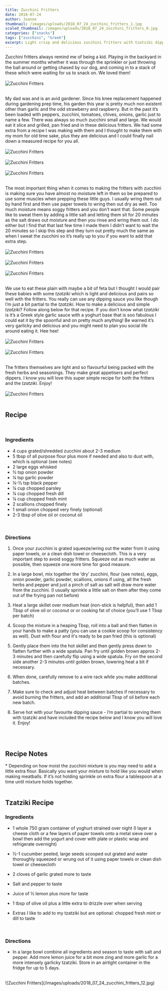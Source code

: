 ```yaml
---
title: Zucchini Fritters
date: 2018-07-24
author: Joanne
thumbnail: /images/uploads/2018_07_24_zucchini_fritters_1.jpg
scaled_thumbnail: /images/uploads/2018_07_24_zucchini_fritters_0.jpg
categories: ["snacks"]
tags: ["zucchini", "Greek"]
excerpt: Light crisp and delicious zucchini fritters with tzatziki dipping sauce
---
```


Zucchini fritters always remind me of being a kid. Playing in the backyard in the summer months whether it was through the sprinkler or just throwing the ball around or getting chased by our dog, and coming in to a stack of these which were waiting for us to snack on. We loved them!
</br>
</br>
![Zucchini Fritters](/images/uploads/2018_07_24_zucchini_fritters_2.jpg)
</br>
</br>

My dad was and is an avid gardener. Since his knee replacement happened during gardening prep time, his garden this year is pretty much non existent other than garlic and the odd strawberry and raspberry. But in the past it’s been loaded with peppers, zucchini, tomatoes, chives, onions, garlic just to name a few. There was always so much zucchini small and large. We would eat it slice and grilled, pan fried and in these delicious fritters. We had some extra from a recipe I was making with them and I thought to make them with my mom for old time sake, plus they are delicious and I could finally nail down a measured recipe for you all.
</br>
</br>
![Zucchini Fritters](/images/uploads/2018_07_24_zucchini_fritters_3.jpg)
</br>
</br>
![Zucchini Fritters](/images/uploads/2018_07_24_zucchini_fritters_4.jpg)
</br>
</br>
![Zucchini Fritters](/images/uploads/2018_07_24_zucchini_fritters_5.jpg)
</br>
</br>

The most important thing when it comes to making the fritters with zucchini is making sure you have almost no moisture left in them so be prepared to use some muscles when prepping these little guys. I usually  wring them out by hand first and then use paper towels to wring then out dry as well. Too much moisture means soggy fritters and you don’t want that. Some people like to sweat them by adding a little salt and letting them sit for 20 minutes as the salt draws out moisture and then you rinse and wring them out. I do either but I find that that last few time I made them I didn’t want to wait the 20 minutes so I skip this step and they turn out pretty much the same as when I sweat the zucchini so it’s really up to you if you want to add that extra step.
</br>
</br>
![Zucchini Fritters](/images/uploads/2018_07_24_zucchini_fritters_6.jpg)
</br>
</br>
![Zucchini Fritters](/images/uploads/2018_07_24_zucchini_fritters_7.jpg)
</br>
</br>
![Zucchini Fritters](/images/uploads/2018_07_24_zucchini_fritters_8.jpg)
</br>
</br>

We use to eat these plain with maybe a bit of feta but I thought I would pair these babies with some _tzatziki_ which is light and delicious and pairs so well with the fritters. You really can use any dipping sauce you like though I’m just a bit partial to the _tzatziki_. How to make a delicious and simple _tzatziki_? Follow along below for that recipe.  If you don’t know what _tzatziki_ is it’s a Greek style garlic sauce with a yoghurt base that is soo fabulous I could eat it by the spoonful and on pretty much anything!  Be warned it’s very garlicky and delicious and you might need to plan you social life around eating it. Hee hee!
</br>
</br>
![Zucchini Fritters](/images/uploads/2018_07_24_zucchini_fritters_9.jpg)
</br>
</br>
![Zucchini Fritters](/images/uploads/2018_07_24_zucchini_fritters_10.jpg)
</br>
</br>

The fritters themselves are light and so flavourful being packed with the fresh herbs and seasonings. They make great appetisers and perfect dippers. I know you will love this super simple recipe for both the fritters and the _tzatziki_. Enjoy!
</br>
</br>
![Zucchini Fritters](/images/uploads/2018_07_24_zucchini_fritters_11.jpg)
</br>
</br>

## Recipe
</br>

### Ingredients

* 4 cups grated/shredded zucchini about 2-3 medium
* 5 tbsp of all purpose flour plus more if needed and also to dust with, which is optional (see notes)
* 2 large eggs whisked
* &frac12; tsp onion powder
* &frac14; tsp garlic powder
* &frac14;-&frac12; tsp black pepper
* &frac14; cup chopped parsley
* &frac14; cup chopped fresh dill
* &frac14; cup chopped fresh mint 
* 2 scallions chopped finely
* 1 small onion chopped very finely (optional)
* 2-3 tbsp of olive oil or coconut oil
</br>

### Directions

1. Once your zucchini is grated squeeze/wring out the water from it using paper towels, or a clean dish towel or cheesecloth. This is a very important step to avoid soggy fritters. Squeeze out as much water as possible, then squeeze one more time for good measure.

2. In a large bowl, mix together the ‘dry’ zucchini, flour (see notes), eggs, onion powder, garlic powder, scallions, onions if using, all the fresh herbs and pepper and just a pinch of salt as salt will draw more water from the zucchini. (I usually sprinkle a little salt on them after they come out of the frying pan not before)

3. Heat a large skillet over medium heat (non-stick is helpful), then add 1 Tbsp of olive oil or coconut or or cooking fat of choice (you’ll use 1 Tbsp per batch)

4. Scoop the mixture in a heaping Tbsp, roll into a ball and then flatten in your hands to make a patty (you can use a cookie scoop for consistency as well). Dust with flour and it's ready to be pan fried (this is optional)

5. Gently place them into the hot skillet and then gently press down to flatten further with a wide spatula. Pan fry until golden brown approx 2-3 minutes and then carefully flip using a wide spatula. Fry on the second side another 2-3 minutes until golden brown, lowering heat a bit if necessary. 

6. When done, carefully remove to a wire rack while you make additional batches.

7. Make sure to check and adjust heat between batches if necessary to avoid burning the fritters, and add an additional Tbsp of oil before each new batch.

8. Serve hot with your favourite dipping sauce - I’m partial to serving them with tzatziki and have included the recipe below and I know you will love it. Enjoy!
</br>
</br>

## Recipe Notes
&ast; Depending on how moist the zucchini mixture is you may need to add a little extra flour. Basically you want your mixture to hold like you would when making meatballs. If it’s not holding sprinkle on extra flour a tablespoon at a time until mixture holds together.
</br>
</br>

## Tzatziki Recipe

### Ingredients 

* 1 whole 750 gram container of yoghurt strained over night (I layer a cheese cloth or a few layers of paper towels onto a metal sieve over a bowl then add the yogurt and cover with plate or plastic wrap and refrigerate overnight)

* &frac12;-1 cucumber peeled, large seeds scooped out grated and water thoroughly squeezed or wrung out of it using paper towels or clean dish towel or cheesecloth 

* 2 cloves of garlic grated more to taste 

* Salt and pepper to taste 

* Juice of &frac12; lemon plus more for taste 

* 1 tbsp of olive oil plus a little extra to drizzle over when serving 

* Extras I like to add to my tzatziki but are optional: chopped fresh mint or dill to taste
</br>

### Directions

* In a large bowl combine all ingredients and season to taste with salt and pepper.  Add more lemon juice for a bit more zing and more garlic for a more intensely garlicky tzatziki. Store in an airtight container in the fridge for up to 5 days.

</br>
![Zucchini Fritters](/images/uploads/2018_07_24_zucchini_fritters_12.jpg)
